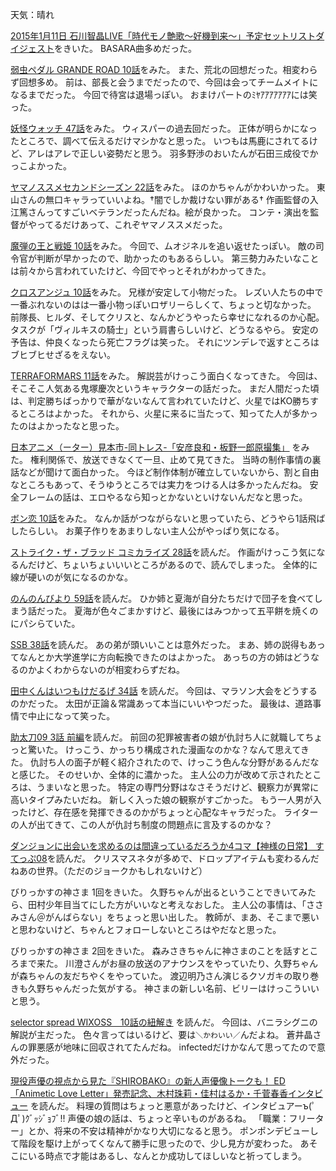 天気：晴れ

[2015年1月11日 石川智晶LIVE「時代モノ艶歌～好機到来～」予定セットリストダイジェスト](http://www.nicovideo.jp/watch/1418534252)をきいた。
BASARA曲多めだった。

[弱虫ペダル GRANDE ROAD 10話](http://www.nicovideo.jp/watch/1418178805)をみた。
また、荒北の回想だった。相変わらず回想多め。
前は、部長と会うまでだったので、今回は会ってチームメイトになるまでだった。
今回で待宮は退場っぽい。
おまけパートのﾐﾔｱｱｱｱｱｱｱには笑った。

[妖怪ウォッチ 47話](http://www.nicovideo.jp/watch/1418295082)をみた。
ウィスパーの過去回だった。
正体が明らかになったところで、調べて伝えるだけマシかなと思った。
いつもは馬鹿にされてるけど、アレはアレで正しい姿勢だと思う。
羽多野渉のおいたんが石田三成役でかっこよかった。

[ヤマノススメセカンドシーズン 22話](http://www.nicovideo.jp/watch/1418119741)をみた。
ほのかちゃんがかわいかった。
東山さんの無口キャラっていいよね。†闇でしか裁けない罪がある†
作画監督の入江篤さんってすごいベテランだったんだね。絵が良かった。
コンテ・演出を監督がやってるだけあって、これぞヤマノススメだった。

[魔弾の王と戦姫 10話](http://www.nicovideo.jp/watch/1418096243)をみた。
今回で、ムオジネルを追い返せたっぽい。
敵の司令官が判断が早かったので、助かったのもあるらしい。
第三勢力みたいなことは前々から言われていたけど、今回でやっとそれがわかってきた。

[クロスアンジュ 10話](http://www.b-ch.com/ttl/index.php?ttl_c=4312&mvc=2_0_232113_1)をみた。
兄様が安定して小物だった。
レズい人たちの中で一番ぶれないのはは一番小物っぽいロザリーらしくて、ちょっと切なかった。
前隊長、ヒルダ、そしてクリスと、なんかどうやったら幸せになれるのか心配。
タスクが「ヴィルキスの騎士」という肩書らしいけど、どうなるやら。
安定の予告は、仲良くなったら死亡フラグは笑った。
それにツンデレで返すところはブヒブヒせざるをえない。

[TERRAFORMARS 11話](http://www.nicovideo.jp/watch/1418089093)をみた。
解説芸がけっこう面白くなってきた。
今回は、そこそこ人気ある鬼塚慶次というキャラクターの話だった。
まだ人間だった頃は、判定勝ちばっかりで華がないなんて言われていたけど、火星ではKO勝ちするところはよかった。
それから、火星に来るに当たって、知ってた人が多かったのはよかったなと思った。

[日本アニメ（ーター）見本市-同トレス-「安彦良和・板野一郎原撮集」](http://live.nicovideo.jp/watch/lv200814514)
をみた。
権利関係で、放送できなくて一旦、止めて見てきた。
当時の制作事情の裏話などが聞けて面白かった。
今ほど制作体制が確立していないから、割と自由なところもあって、そうゆうところでは実力をつける人は多かったんだね。
安全フレームの話は、エロやるなら知っとかないといけないんだなと思った。

[ボン恋 10話](http://www.nicovideo.jp/watch/1418285768)をみた。
なんか話がつながらないと思っていたら、どうやら1話飛ばしたらしい。
お菓子作りをあまりしない主人公がやっぱり気になる。

[ストライク・ザ・ブラッド コミカライズ 28話](http://comic-walker.com/viewer/?tw=2&dlcl=ja&cid=KDCW_AM05000001011010_68)を読んだ。
作画がけっこう気になるんだけど、ちょいちょいいいところがあるので、読んでしまった。
全体的に線が硬いのが気になるのかな。

[のんのんびより 59話](http://comic-walker.com/contents/detail/KDCW_MF02000001010000_68/)を読んだ。
ひか姉と夏海が自分たちだけで団子を食べてしまう話だった。
夏海が色々ごまかすけど、最後にはみつかって五平餅を焼くのにパシらていた。

[SSB 38話](http://comic-polaris.jp/data/superseisyun/0038/_SWF_Window.html)を読んだ。
あの弟が頭いいことは意外だった。
まあ、姉の説得もあってなんとか大学進学に方向転換できたのはよかった。
あっちの方の姉はどうなるのかよくわからないのが相変わらずだね。

[田中くんはいつもけだるげ 34話](http://www.ganganonline.com/viewer/pc/comic/tanakakun/034/_SWF_Window.html)
を読んだ。
今回は、マラソン大会をどうするのかだった。
太田が正論＆常識あって本当にいいやつだった。
最後は、道路事情で中止になって笑った。

[助太刀09 3話 前編](http://www.ganganonline.com/viewer/pc/comic/sukedachi/a003/_SWF_Window.html)を読んだ。
前回の犯罪被害者の娘が仇討ち人に就職してちょっと驚いた。
けっこう、かっちり構成された漫画なのかな？なんて思えてきた。
仇討ち人の面子が軽く紹介されたので、けっこう色んな分野があるんだなと感じた。
そのせいか、全体的に濃かった。
主人公の力が改めて示されたところは、うまいなと思った。
特定の専門分野はなさそうだけど、観察力が異常に高いタイプみたいだね。
新しく入った娘の観察がすごかった。
もう一人男が入ったけど、存在感を発揮できるのかがちょっと心配なキャラだった。
ライターの人が出てきて、この人が仇討ち制度の問題点に言及するのかな？

[ダンジョンに出会いを求めるのは間違っているだろうか4コマ【神様の日常】 すてっぷ08](http://www.ganganonline.com/viewer/pc/comic/ddmm_4_kn/008/_SWF_Window.html)を読んだ。
クリスマスネタが多めで、ドロップアイテムも変わるんだねあの世界。（ただのジョークかもしれないけど）

びりっかすの神さま 1回をきいた。
久野ちゃんが出るということできいてみたら、田村少年目当てにした方がいいなと考えなおした。
主人公の事情は、「ささみさん＠がんばらない」をちょっと思い出した。
教師が、まあ、そこまで悪いと思わないけど、ちゃんとフォローしないところはやだなと思った。

びりっかすの神さま 2回をきいた。
森みさきちゃんに神さまのことを話すところまで来た。
川澄さんがお昼の放送のアナウンスをやっていたり、久野ちゃんが森ちゃんの友だちやくをやっていた。
渡辺明乃さん演じるクソガキの取り巻きも久野ちゃんだった気がする。
神さまの新しい名前、ビリーはけっこういいと思う。

[selector spread WIXOSS　10話の紐解き](http://www.takaratomy.co.jp/products/wixoss/column/play_141212/index.html)
を読んだ。
今回は、バニラシグニの解説が主だった。
色々言ってはいるけど、要は`＼かわいい／`んだよね。
蒼井晶さんの罪悪感が地味に回収されてたんだね。
infectedだけかなんて思ってたので意外だった。

[現役声優の視点から見た『SHIROBAKO』の新人声優像トークも！ ED「Animetic Love Letter」発売記念、木村珠莉・佳村はるか・千菅春香インタビュー](http://www.lisani.jp/interview-report/web-original/id110318)
を読んだ。
料理の質問はちょっと悪意があったけど、インタビュアーъ(ﾟДﾟ)ｸﾞｯｼﾞｮﾌﾞ!!
声優の娘の話は、ちょっと辛いものがあるね。
「職業：フリーター」とか、将来の不安は精神がかなり大切になると思う。
ポンポンデビューして階段を駆け上がってくなんて勝手に思ったので、少し見方が変わった。
あそこにいる時点で才能はあるし、なんとか成功してほしいなと祈ってしまう。
